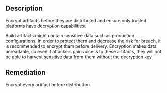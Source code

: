 ## Description

Encrypt artifacts before they are distributed and ensure only trusted platforms have decryption capabilities.

Build artifacts might contain sensitive data such as production configurations. In order to protect them and decrease the risk for breach, it is recommended to encrypt them before delivery. Encryption makes data unreadable, so even if attackers gain access to these artifacts, they will not be able to harvest sensitive data from them without the decryption key.

## Remediation

Encrypt every artifact before distribution.